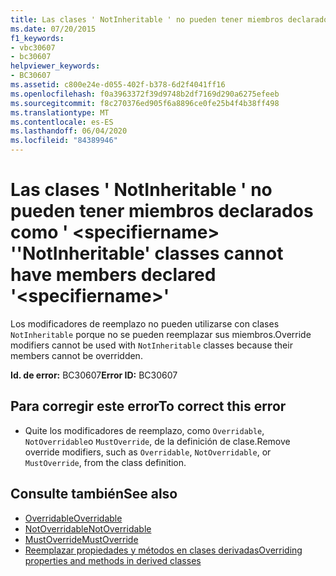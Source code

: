 ```yaml
---
title: Las clases ' NotInheritable ' no pueden tener miembros declarados como ' <specifiername> '
ms.date: 07/20/2015
f1_keywords:
- vbc30607
- bc30607
helpviewer_keywords:
- BC30607
ms.assetid: c800e24e-d055-402f-b378-6d2f4041ff16
ms.openlocfilehash: f0a3963372f39d9748b2df7169d290a6275efeeb
ms.sourcegitcommit: f8c270376ed905f6a8896ce0fe25b4f4b38ff498
ms.translationtype: MT
ms.contentlocale: es-ES
ms.lasthandoff: 06/04/2020
ms.locfileid: "84389946"
---
```

# <a name="notinheritable-classes-cannot-have-members-declared-specifiername"></a><span data-ttu-id="44367-102">Las clases ' NotInheritable ' no pueden tener miembros declarados como ' \<specifiername> '</span><span class="sxs-lookup"><span data-stu-id="44367-102">'NotInheritable' classes cannot have members declared '\<specifiername>'</span></span>
<span data-ttu-id="44367-103">Los modificadores de reemplazo no pueden utilizarse con clases `NotInheritable` porque no se pueden reemplazar sus miembros.</span><span class="sxs-lookup"><span data-stu-id="44367-103">Override modifiers cannot be used with `NotInheritable` classes because their members cannot be overridden.</span></span>  
  
 <span data-ttu-id="44367-104">**Id. de error:** BC30607</span><span class="sxs-lookup"><span data-stu-id="44367-104">**Error ID:** BC30607</span></span>  
  
## <a name="to-correct-this-error"></a><span data-ttu-id="44367-105">Para corregir este error</span><span class="sxs-lookup"><span data-stu-id="44367-105">To correct this error</span></span>  
  
- <span data-ttu-id="44367-106">Quite los modificadores de reemplazo, como `Overridable`, `NotOverridable`o `MustOverride`, de la definición de clase.</span><span class="sxs-lookup"><span data-stu-id="44367-106">Remove override modifiers, such as `Overridable`, `NotOverridable`, or `MustOverride`, from the class definition.</span></span>  
  
## <a name="see-also"></a><span data-ttu-id="44367-107">Consulte también</span><span class="sxs-lookup"><span data-stu-id="44367-107">See also</span></span>

- [<span data-ttu-id="44367-108">Overridable</span><span class="sxs-lookup"><span data-stu-id="44367-108">Overridable</span></span>](../language-reference/modifiers/overridable.md)
- [<span data-ttu-id="44367-109">NotOverridable</span><span class="sxs-lookup"><span data-stu-id="44367-109">NotOverridable</span></span>](../language-reference/modifiers/notoverridable.md)
- [<span data-ttu-id="44367-110">MustOverride</span><span class="sxs-lookup"><span data-stu-id="44367-110">MustOverride</span></span>](../language-reference/modifiers/mustoverride.md)
- [<span data-ttu-id="44367-111">Reemplazar propiedades y métodos en clases derivadas</span><span class="sxs-lookup"><span data-stu-id="44367-111">Overriding properties and methods in derived classes</span></span>](../programming-guide/language-features/objects-and-classes/inheritance-basics.md#overriding-properties-and-methods-in-derived-classes)
